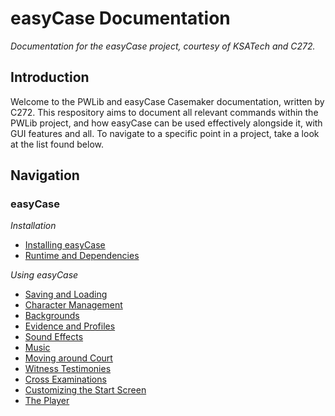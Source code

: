 # easyCase Documentation
*Documentation for the easyCase project, courtesy of KSATech and C272.*

## Introduction
Welcome to the PWLib and easyCase Casemaker documentation, written by C272. This respository aims to document all relevant commands within the PWLib project, and how easyCase can be used effectively alongside it, with GUI features and all. To navigate to a specific point in a project, take a look at the list found below.

## Navigation
### easyCase
*Installation*
- [Installing easyCase](http://github.com/c272/easycase-docs/wiki/installing-easycase)
- [Runtime and Dependencies](http://github.com/c272/easycase-docs/wiki/runtime-and-dependencies)

*Using easyCase*
- [Saving and Loading](https://github.com/c272/easycase-docs/wiki/Saving-and-Loading)
- [Character Management](https://github.com/c272/easycase-docs/wiki/Character-Management)
- [Backgrounds]()
- [Evidence and Profiles]()
- [Sound Effects]()
- [Music]()
- [Moving around Court]()
- [Witness Testimonies]()
- [Cross Examinations]()
- [Customizing the Start Screen]()
- [The Player]()
